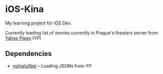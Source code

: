 # iOS-Kina


My learning project for iOS Dev.

Currently loading list of movies currently in Prague's theaters server from [Yahoo Pipes](http://pipes.yahoo.com/pipes/pipe.info?_id=4de0bb303324b7fc764cae83e4c9abde) (YP)

## Dependencies

- [nghialv/Net](https://github.com/nghialv/Net) &ndash; Loading JSONs from YP
